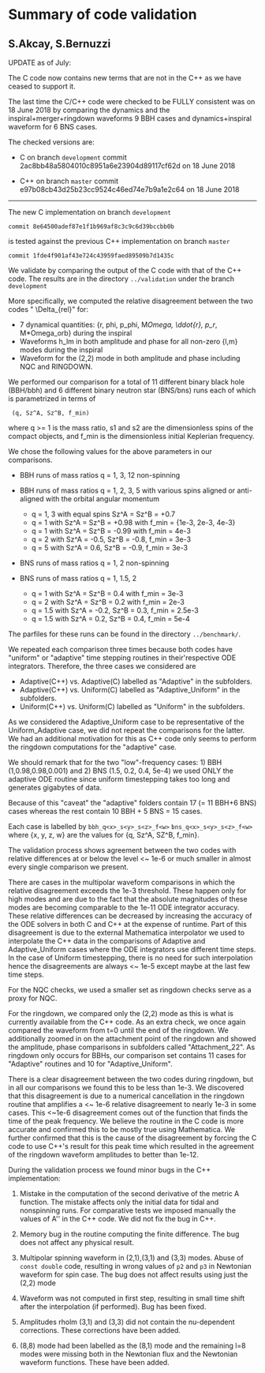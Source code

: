 # Summary of code validation 

## S.Akcay, S.Bernuzzi

UPDATE as of July:

The C code now contains new terms that are not in the C++ as we have ceased to support it.

The last time the C/C++ code were checked to be FULLY consistent was on 18 June 2018 by comparing the dynamics and the inspiral+merger+ringdown waveforms 9 BBH cases and dynamics+inspiral waveform for 6 BNS cases.

The checked versions are:

- C on branch `development`     commit  2ac8bb48a5804010c8951a6e23904d89117cf62d    on 18 June 2018

- C++ on branch `master`        commit e97b08cb43d25b23cc9524c46ed74e7b9a1e2c64     on 18 June 2018



--------------------------------------------------------



The new C implementation on branch `development`

    commit 8e64500adef87e1f1b969af8c3c9c6d39bccbb0b

is tested against the previous C++ implementation on branch `master`

    commit 1fde4f901af43e724c43959faed89509b7d1435c

We validate by comparing the output of the C code with that of the C++ code.
The results are in the directory `../validation` under the branch `development`

More specifically, we computed the relative disagreement between the two codes " \Delta_{rel}"
for: 

 - 7 dynamical quantities: {r, phi, p_phi, M*Omega, \ddot{r}, p_r*, M*Omega_orb} during the inspiral
 - Waveforms h_lm in both amplitude and phase for all non-zero {l,m} modes during the inspiral
 - Waveform for the (2,2) mode in both amplitude and phase including NQC and RINGDOWN.

We performed our comparison for a total of 11 different binary black hole (BBH/bbh) and 6 different binary neutron star (BNS/bns) runs each of which is parametrized in terms of

	 (q, Sz^A, Sz^B, f_min)

where q >= 1 is the mass ratio, s1 and s2 are the dimensionless spins of the compact objects, and f_min is the dimensionless initial Keplerian frequency.

We chose the following values for the above parameters in our comparisons.

  * BBH runs of mass ratios q = 1, 3, 12 non-spinning
  * BBH runs of mass ratios q = 1, 2, 3, 5 with various spins aligned or anti-aligned with the orbital angular momentum
	- q = 1, 3 with equal spins Sz^A = Sz^B = +0.7 
	- q = 1 with Sz^A = Sz^B = +0.98 with f_min = {1e-3, 2e-3, 4e-3}
	- q = 1 with Sz^A = Sz^B = -0.99 with f_min = 4e-3
	- q = 2 with Sz^A = -0.5, Sz^B = -0.8, f_min = 3e-3
	- q = 5 with Sz^A = 0.6, Sz^B = -0.9, f_min = 3e-3

  * BNS runs of mass ratios q = 1, 2 non-spinning
  * BNS runs of mass ratios q = 1, 1.5, 2
	- q = 1 with Sz^A = Sz^B = 0.4 with f_min = 3e-3
	- q = 2 with Sz^A = Sz^B = 0.2 with f_min = 2e-3
	- q = 1.5 with Sz^A = -0.2, Sz^B = 0.3, f_min = 2.5e-3
	- q = 1.5 with Sz^A = 0.2, Sz^B = 0.4, f_min = 5e-4

The parfiles for these runs can be found in the directory `../benchmark/`.

We repeated each comparison three times because both codes have "uniform" or "adaptive" time stepping routines in their'respective ODE integrators. Therefore, the three cases we considered are

 - Adaptive(C++) vs. Adaptive(C) labelled as "Adaptive" in the subfolders.
 - Adaptive(C++) vs. Uniform(C) labelled as "Adaptive_Uniform" in the subfolders.
 - Uniform(C++) vs. Uniform(C) labelled as "Uniform" in the subfolders.

As we considered the Adaptive_Uniform case to be representative of the Uniform_Adaptive case, we did not repeat the comparisons for the latter. We had an additional motivation for this as C++ code only seems to perform the ringdown computations for the "adaptive" case.

We should remark that for the two "low"-frequency cases: 
	1) BBH (1,0.98,0.98,0.001) and 
	2) BNS (1.5, 0.2, 0.4, 5e-4) 
we used ONLY the adaptive ODE routine since uniform timestepping takes too long and generates gigabytes of data.

Because of this "caveat" the "adaptive" folders contain 17 (= 11 BBH+6 BNS) cases whereas the rest contain 10 BBH + 5 BNS = 15 cases.

Each case is labelled by 
		`bbh_q<x>_s<y>_s<z>_f<w>`
		`bns_q<x>_s<y>_s<z>_f<w>`
where {x, y, z, w} are the values for {q, Sz^A, SZ^B, f_min}. 

The validation process shows agreement between the two codes with relative differences at or below the level <~ 1e-6 or much smaller in almost every single comparison we present.

There are cases in the multipolar waveform comparisons in which the relative disagreement exceeds the 1e-3 threshold. These happen only for high modes and are due to the fact that the absolute magnitudes of these modes are becoming comparable to the 1e-11 ODE integrator accuracy. These relative differences can be decreased by increasing the accuracy of the ODE solvers in both C and C++ at the expense of runtime. Part of this disagreement is due to the external Mathematica interpolator we used to interpolate the C++ data in the comparisons of Adaptive and Adaptive_Uniform cases where the ODE integrators use different time steps. In the case of Uniform timestepping, there is no need for such interpolation hence the disagreements are always <~ 1e-5 except maybe at the last few time steps.

For the NQC checks, we used a smaller set as ringdown checks serve as a proxy for NQC.

For the ringdown, we compared only the (2,2) mode as this is what is currently available from the C++ code. As an extra check, we once again compared the waveform from t=0 until the end of the ringdown. We additionally zoomed in on the attachment point of the ringdown and showed the amplitude, phase comparisons in subfolders called "Attachment_22". As ringdown only occurs for BBHs, our comparison set contains 11 cases for "Adaptive" routines and 10 for "Adaptive_Uniform".

There is a clear disagreement between the two codes during ringdown, but in all our comparisons we found this to be less than 1e-3.
We discovered that this disagreement is due to a numerical cancellation in the ringdown routine that amplifies a <~ 1e-6 relative disagreement to nearly 1e-3 in some cases. This <~1e-6 disagreement comes out of the function that finds the time of the peak frequency. We believe the routine in the C code is more accurate and confirmed this to be mostly true using Mathematica. We further confirmed that this is the cause of the disagreement by forcing the C code to use C++'s result for this peak time which resulted in the agreement of the ringdown waveform amplitudes to better than 1e-12.

During the validation process we found minor bugs in the C++ implementation:

   1. Mistake in the computation of the second derivative of the metric A function.
      The mistake affects only the initial data for tidal and nonspinning runs.
      For comparative tests we imposed manually the values of A'' in the C++ code.
      We did not fix the bug in C++.
     
   2. Memory bug in the routine computing the finite difference.
      The bug does not affect any physical result.
     
   3. Multipolar spinning waveform in (2,1),(3,1) and (3,3) modes.
      Abuse of `const double` code, resulting in wrong values of `p2`
      and `p3` in Newtonian waveform for spin case. 
      The bug does not affect results using just the (2,2) mode

   4. Waveform was not computed in first step, resulting in small time
      shift after the interpolation (if performed).
      Bug has been fixed.
      
   5. Amplitudes rholm (3,1) and (3,3) did not contain the nu-dependent corrections.
      These corrections have been added.

   6. (8,8) mode had been labelled as the (8,1) mode and the remaining l=8 modes were missing both in the Newtonian flux and the Newtonian waveform functions. These have been added.


